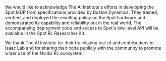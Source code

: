 We would like to acknowledge The AI Institute's efforts in developing the Spot MDP from specifications provided by Boston Dynamics.
They trained, verified, and deployed the resulting policy on the Spot hardware and demonstrated its capability and reliability out in the real world.
The accompanying deployment code and access to Spot's low-level API will be available in the Spot RL Researcher Kit.

We thank The AI Institute for their trailblazing use of and contributions to Isaac Lab and for sharing their code publicly with the community to promote wider use of the Nvidia RL ecosystem.
